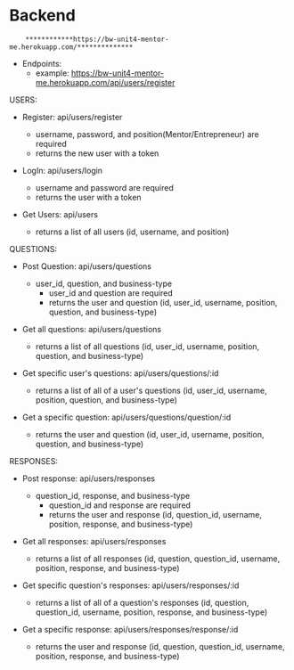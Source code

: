 # Backend

        ************https://bw-unit4-mentor-me.herokuapp.com/**************

- Endpoints:
  - example: https://bw-unit4-mentor-me.herokuapp.com/api/users/register

USERS:
  - Register: api/users/register
    - username, password, and position(Mentor/Entrepreneur) are required
    - returns the new user with a token

  - LogIn:  api/users/login
    - username and password are required
    - returns the user with a token

  - Get Users:  api/users
    - returns a list of all users (id, username, and position)

QUESTIONS:
  - Post Question:  api/users/questions
    - user_id, question, and business-type
      - user_id and question are required
      - returns the user and question (id, user_id, username, position, question, and business-type)

  - Get all questions: api/users/questions
    - returns a list of all questions (id, user_id, username, position, question, and business-type)

  - Get specific user's questions:  api/users/questions/:id
    - returns a list of all of a user's questions (id, user_id, username, position, question, and business-type)

  - Get a specific question:  api/users/questions/question/:id
    - returns the user and question (id, user_id, username, position, question, and business-type) 
  
RESPONSES:
  - Post response:  api/users/responses
    - question_id, response, and business-type
      - question_id and response are required
      - returns the user and response (id, question_id, username, position, response, and business-type)

  - Get all responses: api/users/responses
    - returns a list of all responses (id, question, question_id, username, position, response, and business-type)

  - Get specific question's responses:  api/users/responses/:id
    - returns a list of all of a question's responses (id, question, question_id, username, position, response, and business-type)

  - Get a specific response:  api/users/responses/response/:id
    - returns the user and response (id, question, question_id, username, position, response, and business-type) 